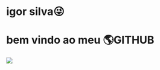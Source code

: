 <div display="inline-block">
<h1 aling="left">igor silva😜 </h1>
<h1 aling="left"> bem vindo ao meu 🌎<b>GITHUB</b> </h1>

<img src="https://cdn.jsdelivr.net/gh/devicons/devicon/icons/facebook/facebook-original.svg" />
